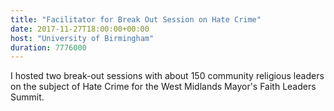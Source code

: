 ```yaml
---
title: "Facilitator for Break Out Session on Hate Crime"
date: 2017-11-27T18:00:00+00:00
host: "University of Birmingham"
duration: 7776000
---
```


I hosted two break-out sessions with about 150 community religious leaders on the subject of Hate Crime for the West Midlands Mayor's Faith Leaders Summit.